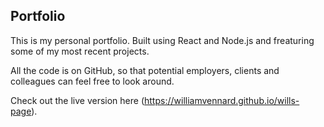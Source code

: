 ## Portfolio

This is my personal portfolio. Built using React and Node.js and freaturing some of my most recent projects.

All the code is on GitHub, so that potential employers, clients and colleagues can feel free to look around.

Check out the live version here (https://williamvennard.github.io/wills-page).